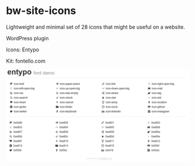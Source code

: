 # bw-site-icons
Lightweight and minimal set of 28 icons that might be useful on a website.

WordPress plugin

Icons: Entypo

Kit: fontello.com

![Screenshot of all the included icons](screenshot.png)